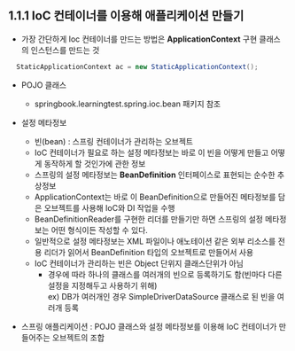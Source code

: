 ## 1.1.1 IoC 컨테이너를 이용해 애플리케이션 만들기
- 가장 간단하게 Ioc 컨테이너를 만드는 방법은 **ApplicationContext** 구현 클래스의 인스턴스를 만드는 것
```java
  StaticApplicationContext ac = new StaticApplicationContext();
```
- POJO 클래스  
  + springbook.learningtest.spring.ioc.bean 패키지 참조   

- 설정 메타정보
  + 빈(bean) : 스프링 컨테이너가 관리하는 오브젝트
  + IoC 컨테이너가 필요로 하는 설정 메타정보는 바로 이 빈을 어떻게 만들고 어떻게 동작하게 할 것인가에 관한 정보
  + 스프링의 설정 메타정보는 **BeanDefinition** 인터페이스로 표현되는 순수한 추상정보
  + ApplicationContext는 바로 이 BeanDefinition으로 만들어진 메타정보를 담은 오브젝트를 사용해 IoC와 DI 작업을 수행
  + BeanDefinitionReader를 구현한 리더를 만들기만 하면 스프링의 설정 메타정보는 어떤 형식이든 작성할 수 있다.
  + 일반적으로 설정 메타정보는 XML 파일이나 애노테이션 같은 외부 리소스를 전용 리더가 읽어서 BeanDefinition 타입의 오브젝트로 만들어서 사용
  + IoC 컨테이너가 관리하는 빈은 Object 단위지 클래스단위가 아님
    * 경우에 따라 하나의 클래스를 여러개의 빈으로 등록하기도 함(빈마다 다른 설정을 지정해두고 사용하기 위해)   
      ex) DB가 여러개인 경우 SimpleDriverDataSource 클래스로 된 빈을 여러개 등록
  

- 스프링 애플리케이션 : POJO 클래스와 설정 메타정보를 이용해 IoC 컨테이너가 만들어주는 오브젝트의 조합


